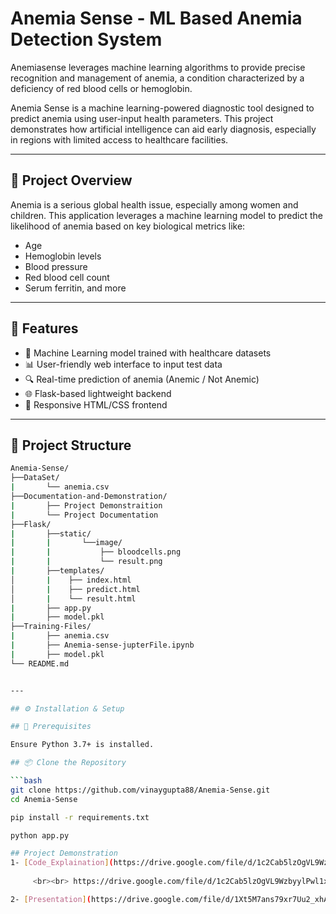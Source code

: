 # Anemia Sense - ML Based Anemia Detection System
Anemiasense leverages machine learning algorithms to provide precise recognition and management of anemia, a condition characterized by a deficiency of red blood cells or hemoglobin.

Anemia Sense is a machine learning-powered diagnostic tool designed to predict anemia using user-input health parameters. This project demonstrates how artificial intelligence can aid early diagnosis, especially in regions with limited access to healthcare facilities.

---


## 🔬 Project Overview

Anemia is a serious global health issue, especially among women and children. This application leverages a machine learning model to predict the likelihood of anemia based on key biological metrics like:

- Age  
- Hemoglobin levels  
- Blood pressure  
- Red blood cell count  
- Serum ferritin, and more  

---

## 🚀 Features

- 🧠 Machine Learning model trained with healthcare datasets  
- 📊 User-friendly web interface to input test data  
- 🔍 Real-time prediction of anemia (Anemic / Not Anemic)  
- 🌐 Flask-based lightweight backend  
- 🎨 Responsive HTML/CSS frontend  

---

## 📁 Project Structure


```bash
Anemia-Sense/
├──DataSet/
|       └── anemia.csv               
├──Documentation-and-Demonstration/ 
|       ├── Project Demonstraition
|       └── Project Documentation                 
├──Flask/
|       ├──static/
|       |       └──image/
|       |           ├── bloodcells.png
|       |           └── result.png                       
|       ├──templates/              
│       |    ├── index.html
│       |    ├── predict.html
│       |    └── result.html                  
|       ├── app.py                  
|       ├── model.pkl                  
├──Training-Files/
|       ├── anemia.csv
|       ├── Anemia-sense-jupterFile.ipynb
|       ├── model.pkl                 
└── README.md     


---

## ⚙️ Installation & Setup

## 🔧 Prerequisites

Ensure Python 3.7+ is installed.

## 📦 Clone the Repository

```bash
git clone https://github.com/vinaygupta88/Anemia-Sense.git
cd Anemia-Sense

pip install -r requirements.txt

python app.py

## Project Demonstration 
1- [Code_Explaination](https://drive.google.com/file/d/1c2Cab5lzOgVL9WzbyylPwl1xWB0eZc_l/view)
    
     <br><br> https://drive.google.com/file/d/1c2Cab5lzOgVL9WzbyylPwl1xWB0eZc_l/view?usp=drive_link   

2- [Presentation](https://drive.google.com/file/d/1Xt5M7ans79xr7Uu2_xhAJisplSkcK1mM/view)
              
